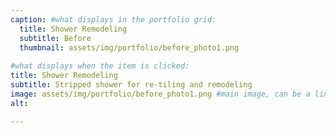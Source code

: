 ```yaml
---
caption: #what displays in the portfolio grid:
  title: Shower Remodeling
  subtitle: Before
  thumbnail: assets/img/portfolio/before_photo1.png
  
#what displays when the item is clicked:
title: Shower Remodeling
subtitle: Stripped shower for re-tiling and remodeling
image: assets/img/portfolio/before_photo1.png #main image, can be a link or a file in assets/img/portfolio
alt:

---
```


